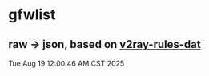 # gfwlist
## raw -> json, based on [v2ray-rules-dat](https://github.com/Loyalsoldier/v2ray-rules-dat)
Tue Aug 19 12:00:46 AM CST 2025

